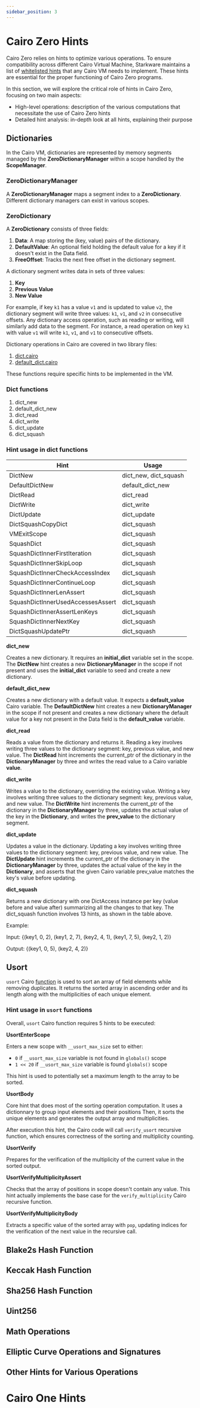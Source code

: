 ```yaml
---
sidebar_position: 3
---
```


# Cairo Zero Hints

Cairo Zero relies on hints to optimize various operations. To ensure compatibility across different Cairo Virtual Machine, Starkware maintains a list of [whitelisted hints](https://github.com/starkware-libs/cairo-lang/tree/0e4dab8a6065d80d1c726394f5d9d23cb451706a/src/starkware/starknet/security/whitelists) that any Cairo VM needs to implement. These hints are essential for the proper functioning of Cairo Zero programs.

In this section, we will explore the critical role of hints in Cairo Zero, focusing on two main aspects:
- High-level operations: description of the various computations that necessitate the use of Cairo Zero hints
- Detailed hint analysis: in-depth look at all hints, explaining their purpose

## Dictionaries

In the Cairo VM, dictionaries are represented by memory segments managed by the **ZeroDictionaryManager** within a scope handled by the **ScopeManager**.

### ZeroDictionaryManager

A **ZeroDictionaryManager** maps a segment index to a **ZeroDictionary**. Different dictionary managers can exist in various scopes.

### ZeroDictionary

A **ZeroDictionary** consists of three fields:

1. **Data**: A map storing the (key, value) pairs of the dictionary.
2. **DefaultValue**: An optional field holding the default value for a key if it doesn't exist in the Data field.
3. **FreeOffset**: Tracks the next free offset in the dictionary segment.

A dictionary segment writes data in sets of three values:
1. **Key**
2. **Previous Value**
3. **New Value**

For example, if key `k1` has a value `v1` and is updated to value `v2`, the dictionary segment will write three values: `k1`, `v1`, and `v2` in consecutive offsets. Any dictionary access operation, such as reading or writing, will similarly add data to the segment. For instance, a read operation on key `k1` with value `v1` will write `k1`, `v1`, and `v1` to consecutive offsets.

Dictionary operations in Cairo are covered in two library files:
1. [dict.cairo](https://github.com/starkware-libs/cairo-lang/blob/master/src/starkware/cairo/common/dict.cairo)
2. [default_dict.cairo](https://github.com/starkware-libs/cairo-lang/blob/master/src/starkware/cairo/common/default_dict.cairo)

These functions require specific hints to be implemented in the VM.

### Dict functions

1. dict_new
2. default_dict_new
3. dict_read
4. dict_write
5. dict_update
6. dict_squash

### Hint usage in dict functions

| Hint                              | Usage                 |
|-----------------------------------|-----------------------|
| DictNew                           | dict_new, dict_squash |
| DefaultDictNew                    | default_dict_new      |
| DictRead                          | dict_read             |
| DictWrite                         | dict_write            |
| DictUpdate                        | dict_update           |
| DictSquashCopyDict                | dict_squash           |
| VMExitScope                       | dict_squash           |
| SquashDict                        | dict_squash           |
| SquashDictInnerFirstIteration     | dict_squash           |
| SquashDictInnerSkipLoop           | dict_squash           |
| SquashDictInnerCheckAccessIndex   | dict_squash           |
| SquashDictInnerContinueLoop       | dict_squash           |
| SquashDictInnerLenAssert          | dict_squash           |
| SquashDictInnerUsedAccessesAssert | dict_squash           |
| SquashDictInnerAssertLenKeys      | dict_squash           |
| SquashDictInnerNextKey            | dict_squash           |
| DictSquashUpdatePtr               | dict_squash           |

**dict_new**

Creates a new dictionary. It requires an **initial_dict** variable set in the scope. The **DictNew** hint creates a new **DictionaryManager** in the scope if not present and uses the **initial_dict** variable to seed and create a new dictionary.

**default_dict_new**

Creates a new dictionary with a default value. It expects a **default_value** Cairo variable. The **DefaultDictNew** hint creates a new **DictionaryManager** in the scope if not present and creates a new dictionary where the default value for a key not present in the Data field is the **default_value** variable.

**dict_read**

Reads a value from the dictionary and returns it. Reading a key involves writing three values to the dictionary segment: key, previous value, and new value. The **DictRead** hint increments the current_ptr of the dictionary in the **DictionaryManager** by three and writes the read value to a Cairo variable **value**.

**dict_write**

Writes a value to the dictionary, overriding the existing value. Writing a key involves writing three values to the dictionary segment: key, previous value, and new value. The **DictWrite** hint increments the current_ptr of the dictionary in the **DictionaryManager** by three, updates the actual value of the key in the **Dictionary**, and writes the **prev_value** to the dictionary segment.

**dict_update**

Updates a value in the dictionary. Updating a key involves writing three values to the dictionary segment: key, previous value, and new value. The **DictUpdate** hint increments the current_ptr of the dictionary in the **DictionaryManager** by three, updates the actual value of the key in the **Dictionary**, and asserts that the given Cairo variable prev_value matches the key's value before updating.

**dict_squash**

Returns a new dictionary with one DictAccess instance per key (value before and value after) summarizing all the changes to that key. The dict_squash function involves 13 hints, as shown in the table above.

Example:

Input: {(key1, 0, 2), (key1, 2, 7), (key2, 4, 1), (key1, 7, 5), (key2, 1, 2)}

Output: {(key1, 0, 5), (key2, 4, 2)} 

## Usort

`usort` Cairo [function](https://github.com/starkware-libs/cairo-lang/blob/0e4dab8a6065d80d1c726394f5d9d23cb451706a/src/starkware/cairo/common/usort.cairo#L8) is used to sort an array of field elements while removing duplicates. It returns the sorted array in ascending order and its length along with the multiplicities of each unique element.

### Hint usage in `usort` functions

Overall, `usort` Cairo function requires 5 hints to be executed:

**UsortEnterScope**

Enters a new scope with `__usort_max_size` set to either:
- `0` if `__usort_max_size` variable is not found in `globals()` scope
- `1 << 20` if `__usort_max_size` variable is found `globals()` scope

This hint is used to potentially set a maximum length to the array to be sorted.

**UsortBody**

Core hint that does most of the sorting operation computation. It uses a dictionnary to group input elements and their positions Then, it sorts the unique elements and generates the output array and multiplicities.

After execution this hint, the Cairo code will call `verify_usort` recursive function, which ensures correctness of the sorting and multiplicity counting.

**UsortVerify**

Prepares for the verification of the multiplicity of the current value in the sorted output.

**UsortVerifyMultiplicityAssert**

Checks that the array of positions in scope doesn't contain any value. This hint actually implements the base case for the `verify_multiplicity` Cairo recursive function.

**UsortVerifyMultiplicityBody** 

Extracts a specific value of the sorted array with `pop`, updating indices for the verification of the next value in the recursive call.

## Blake2s Hash Function

## Keccak Hash Function

## Sha256 Hash Function

## Uint256

## Math Operations

## Elliptic Curve Operations and Signatures

## Other Hints for Various Operations

# Cairo One Hints